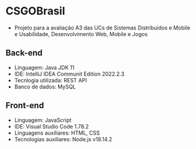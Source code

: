 # CSGOBrasil
- Projeto para a avaliação A3 das UCs de Sistemas Distribuídos e Mobile e Usabilidade, Desenvolvimento Web, Mobile e Jogos

## Back-end
- Linguagem: Java JDK 11
- IDE: IntelliJ IDEA Communit Edition 2022.2.3
- Tecnlogia utilizada: REST API
- Banco de dados: MySQL


## Front-end
- Linguagem: JavaScript
- IDE: Visual Studio Code 1.78.2
- Linguagens auxiliares: HTML, CSS
- Tecnologias auxiliares: Node.js v18.14.2
